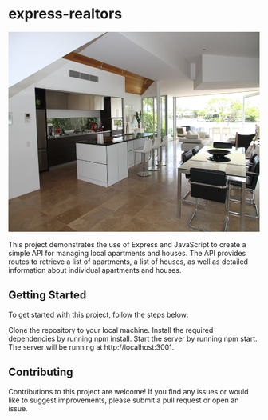 # express-realtors

<img src="./pexels-photo-276554.jpeg" style="width: 700px; height: 400px;">

This project demonstrates the use of Express and JavaScript to create a simple API for managing local apartments and houses. The API provides routes to retrieve a list of apartments, a list of houses, as well as detailed information about individual apartments and houses.

## Getting Started
To get started with this project, follow the steps below:

Clone the repository to your local machine.
Install the required dependencies by running npm install.
Start the server by running npm start.
The server will be running at http://localhost:3001.

## Contributing
Contributions to this project are welcome! If you find any issues or would like to suggest improvements, please submit a pull request or open an issue.